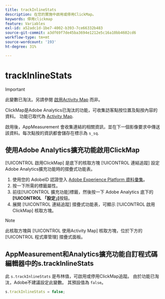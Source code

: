 ```yaml
---
title: trackInlineStats
description: 在您的實施中啟用或停用ClickMap。
keywords: 停用clickmap
feature: Variables
exl-id: a52adc1d-1be7-4002-b393-7ce66332b483
source-git-commit: a3df69f7de45ba3694e1212e5c16a10bb4602cd6
workflow-type: tm+mt
source-wordcount: '193'
ht-degree: 31%

---
```


# trackInlineStats

>[!IMPORTANT]
>
>此變數已淘汰。另請參閱 [啟用Activity Map](/help/analyze/activity-map/activitymap-getting-started/activitymap-getting-started-admins/activitymap-enable.md) 而非。

ClickMap是Adobe Analytics已淘汰的功能，可收集訪客點按位置及點按內容的資料。 功能已取代為 [Activity Map](/help/analyze/activity-map/activity-map.md).

啟用後，AppMeasurement 會收集連結的相關資訊，並在下一個影像要求中傳送該資料。每次點按的資訊都會儲存在標示為 `s_sq`.

## 使用Adobe Analytics擴充功能啟用ClickMap

[!UICONTROL 啟用ClickMap] 是底下的核取方塊 [!UICONTROL 連結追蹤] 設定Adobe Analytics擴充功能時的摺疊式功能表。

1. 使用您的 AdobeID 認證登入 [Adobe Experience Platform 資料彙集](https://experience.adobe.com/data-collection)。
2. 按一下所需的標籤屬性。
3. 前往[!UICONTROL 擴充功能]標籤，然後按一下 Adobe Analytics 底下的&#x200B;**[!UICONTROL 「設定」]**&#x200B;按鈕。
4. 展開 [!UICONTROL 連結追蹤] 摺疊式功能表，可顯示 [!UICONTROL 啟用ClickMap] 核取方塊。

>[!NOTE]
>
>此核取方塊與 [!UICONTROL 使用Activity Map] 核取方塊，位於下方的 [!UICONTROL 程式庫管理] 摺疊式面板。

## AppMeasurement和Analytics擴充功能自訂程式碼編輯器中的s.trackInlineStats

此 `s.trackInlineStats` 是布林值，可啟用或停用ClickMap追蹤。 由於功能已淘汰，Adobe不建議設定此變數。 其預設值為 `false`。

```js
s.trackInlineStats = false;
```
